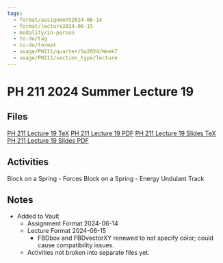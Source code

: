 ```yaml
---
tags:
  - format/assignment2024-06-14
  - format/lecture2024-06-15
  - modality/in-person
  - to-do/tag
  - to-do/format
  - usage/PH211/quarter/Su2024/Week7
  - usage/PH211/section_type/lecture
---
```

# PH 211 2024 Summer Lecture 19
## Files
[PH 211 Lecture 19 TeX](PH_211_Lecture_19.tex)
[PH 211 Lecture 19 PDF](PH_211_Lecture_19.pdf)
[PH 211 Lecture 19 Slides TeX](PH_211_Lecture_19_Slides.tex)
[PH 211 Lecture 19 Slides PDF](PH_211_Lecture_19_Slides.pdf)
## Activities
Block on a Spring - Forces
Block on a Spring - Energy
Undulant Track
## Notes
* Added to Vault
	* Assignment Format 2024-06-14
	* Lecture Format 2024-06-15
		* FBDbox and FBDvectorXY renewed to not specify color; could cause compatibility issues.
	* Activities not broken into separate files yet.